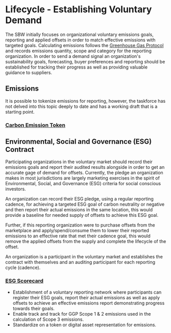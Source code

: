 # Lifecycle - Establishing Voluntary Demand

The SBW initially focuses on organizational voluntary emissions goals, reporting and applied offsets in order to match effective emissions with targeted goals. Calculating emissions follows the [Greenhouse Gas Protocol](https://ghgprotocol.org) and records emissions quantity, scope and category for the reporting organization. In order to send a demand signal an organization's sustainability goals, forecasting, buyer preferences and reporting should be established for tracking their progress as well as providing valuable guidance to suppliers.

## Emissions

It is possible to tokenize emissions for reporting, however, the taskforce has not delved into this topic deeply to date and has a working draft that is a starting point.

### [Carbon Emission Token](cet.md)

## Environmental, Social and Governance (ESG) Contract

Participating organizations in the voluntary market should record their emissions goals and report their audited results alongside in order to get an accurate gage of demand for offsets. Currently, the pledge an organization makes in most jurisdictions are largely marketing exercises in the spirit of Environmental, Social, and Governance (ESG) criteria for social conscious investors.

An organization can record their ESG pledge, using a regular reporting cadence, for achieving a targeted ESG goal of carbon neutrality or negative and then report their actual emissions in the same location, this would provide a baseline for needed supply of offsets to achieve this ESG goal.

Further, if this reporting organization were to purchase offsets from the marketplace and apply/spend/consume them to lower their reported emissions to an effective rate that met their cadence goal, this would remove the applied offsets from the supply and complete the lifecycle of the offset.

An organization is a participant in the voluntary market and establishes the contract with themselves and an auditing participant for each reporting cycle (cadence).

### [ESG Scorecard](ESG-Scorecard.md)

- Establishment of a voluntary reporting network where participants can register their ESG goals, report their actual emissions as well as apply offsets to achieve an effective emissions report demonstrating progress towards their goals.
- Enable track and track for GGP Scope 1 & 2 emissions used in the calculation of Scope 3 emissions.
- Standardize on a token or digital asset representation for emissions.
